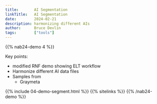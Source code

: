 ```yaml
---
title:       AI Segmentation
linkTitle:   AI Segmentation
date:        2024-02-21
description: harmonizing different AIs
author:      Bruce Devlin
tags:        ["tools"]
---
```


{{% nab24-demo 4 %}}

Key points:

* modified RNF demo showing ELT workflow
* Harmonize different AI data files
* Samples from
  * Graymeta

{{% include 04-demo-segment.html %}}
{{% sitelinks %}}
{{% /nab24-demo %}}
